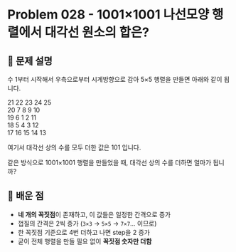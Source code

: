 # Problem 028 - 1001×1001 나선모양 행렬에서 대각선 원소의 합은? 
 
## 📝 문제 설명  
수 1부터 시작해서 우측으로부터 시계방향으로 감아 5×5 행렬을 만들면 아래와 같이 됩니다.  
  
21 22 23 24 25  
20  7  8  9 10  
19  6  1  2 11  
18  5  4  3 12  
17 16 15 14 13  
  
여기서 대각선 상의 수를 모두 더한 값은 101 입니다.  
  
같은 방식으로 1001×1001 행렬을 만들었을 때, 대각선 상의 수를 더하면 얼마가 됩니까?

## 🧠 배운 점  
- **네 개의 꼭짓점**이 존재하고, 이 값들은 일정한 간격으로 증가  
- 껍질의 간격은 2씩 증가 (`3×3` → `5×5` → `7×7`... 이므로)  
- 한 꼭짓점 기준으로 4번 더하고 나면 step을 2 증가
- 굳이 전체 행렬을 만들 필요 없이 **꼭짓점 숫자만 더함**
